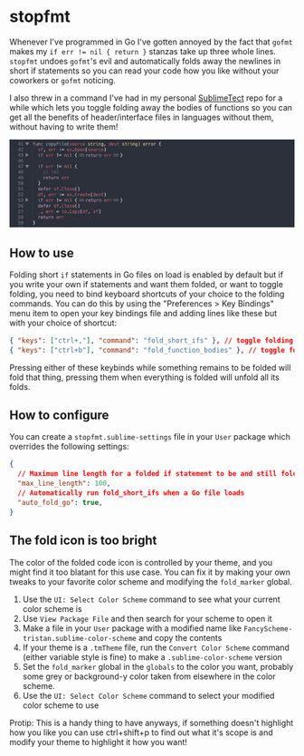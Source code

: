 # stopfmt

Whenever I've programmed in Go I've gotten annoyed by the fact that `gofmt` makes my `if err != nil { return }` stanzas take up three whole lines. `stopfmt` undoes `gofmt`'s evil and automatically folds away the newlines in short if statements so you can read your code how you like without your coworkers or `gofmt` noticing.

I also threw in a command I've had in my personal [SublimeTect](https://github.com/trishume/SublimeTect) repo for a while which lets you toggle folding away the bodies of functions so you can get all the benefits of header/interface files in languages without them, without having to write them!

![screenshot](screenshot.png)

## How to use

Folding short `if` statements in Go files on load is enabled by default but if you write your own if statements and want them folded, or want to toggle folding, you need to bind keyboard shortcuts of your choice to the folding commands. You can do this by using the "Preferences > Key Bindings" menu item to open your key bindings file and adding lines like these but with your choice of shortcut:

```json
{ "keys": ["ctrl+,"], "command": "fold_short_ifs" }, // toggle folding short if statements, meant for Go
{ "keys": ["ctrl+b"], "command": "fold_function_bodies" }, // toggle folding function bodies
```

Pressing either of these keybinds while something remains to be folded will fold that thing, pressing them when everything is folded will unfold all its folds.

## How to configure

You can create a `stopfmt.sublime-settings` file in your `User` package which overrides the following settings:

```json
{
  // Maximum line length for a folded if statement to be and still fold
  "max_line_length": 100,
  // Automatically run fold_short_ifs when a Go file loads
  "auto_fold_go": true,
}
```

## The fold icon is too bright

The color of the folded code icon is controlled by your theme, and you might find it too blatant for this use case. You can fix it by making your own tweaks to your favorite color scheme and modifying the `fold_marker` global.

1. Use the `UI: Select Color Scheme` command to see what your current color scheme is
1. Use `View Package File` and then search for your scheme to open it
1. Make a file in your `User` package with a modified name like `FancyScheme-tristan.sublime-color-scheme` and copy the contents
1. If your theme is a `.tmTheme` file, run the `Convert Color Scheme` command (either variable style is fine) to make a `.sublime-color-scheme` version
1. Set the `fold_marker` global in the `globals` to the color you want, probably some grey or background-y color taken from elsewhere in the color scheme.
1. Use the `UI: Select Color Scheme` command to select your modified color scheme to use

Protip: This is a handy thing to have anyways, if something doesn't highlight how you like you can use ctrl+shift+p to find out what it's scope is and modify your theme to highlight it how you want!
